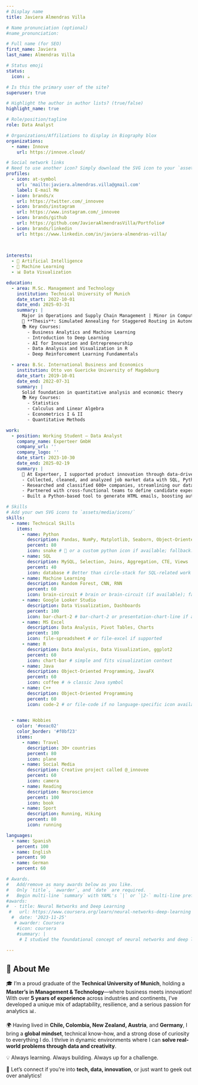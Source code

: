 ```yaml
---
# Display name
title: Javiera Almendras Villa

# Name pronunciation (optional)
#name_pronunciation: 

# Full name (for SEO)
first_name: Javiera
last_name: Almendras Villa

# Status emoji
status:
  icon: ☕️

# Is this the primary user of the site?
superuser: true

# Highlight the author in author lists? (true/false)
highlight_name: true

# Role/position/tagline
role: Data Analyst

# Organizations/Affiliations to display in Biography blox
organizations:
  - name: Innove
    url: https://innove.cloud/

# Social network links
# Need to use another icon? Simply download the SVG icon to your `assets/media/icons/` folder.
profiles:
  - icon: at-symbol
    url: 'mailto:javiera.almendras.villa@gmail.com'
    label: E-mail Me
  - icon: brands/x
    url: https://twitter.com/_innovee
  - icon: brands/instagram
    url: https://www.instagram.com/_innovee
  - icon: brands/github
    url: https://github.com/JavieraAlmendrasVilla/Portfolio#
  - icon: brands/linkedin
    url: https://www.linkedin.com/in/javiera-almendras-villa/
  
  

interests:
  - 🌟 Artificial Intelligence
  - 🤖 Machine Learning
  - 📊 Data Visualization

education:
  - area: M.Sc. Management and Technology  
    institution: Technical University of Munich  
    date_start: 2022-10-01  
    date_end: 2025-03-31  
    summary: |
      Major in Operations and Supply Chain Management | Minor in Computer Engineering  
      🧠 **Thesis**: Simulated Annealing for Staggered Routing in Autonomous Mobility-on-Demand  
      📚 Key Courses:  
        - Business Analytics and Machine Learning  
        - Introduction to Deep Learning  
        - AI for Innovation and Entrepreneurship  
        - Data Analysis and Visualization in R  
        - Deep Reinforcement Learning Fundamentals

  - area: B.Sc. International Business and Economics  
    institution: Otto von Guericke University of Magdeburg  
    date_start: 2019-10-01  
    date_end: 2022-07-31  
    summary: |
      Solid foundation in quantitative analysis and economic theory  
      📚 Key Courses:  
        - Statistics  
        - Calculus and Linear Algebra  
        - Econometrics I & II  
        - Quantitative Methods

work:
  - position: Working Student – Data Analyst  
    company_name: Experteer GmbH  
    company_url: ''  
    company_logo: ''  
    date_start: 2023-10-30  
    date_end: 2025-02-19  
    summary: |
      🚀 At Experteer, I supported product innovation through data-driven insights:  
      - Collected, cleaned, and analyzed job market data with SQL, Python, and Excel to improve ML models  
      - Researched and classified 600+ companies, streamlining our database for more accurate search results  
      - Partnered with cross-functional teams to define candidate expertise and enhance talent matching—cutting delivery time by 50%  
      - Built a Python-based tool to generate HTML emails, boosting automation and saving 90% of manual effort

# Skills
# Add your own SVG icons to `assets/media/icons/`
skills:
  - name: Technical Skills
    items:
      - name: Python
        description: Pandas, NumPy, Matplotlib, Seaborn, Object-Oriented Programming
        percent: 80
        icon: snake # 🐍 or a custom python icon if available; fallback: code-bracket
      - name: SQL
        description: MySQL, Selection, Joins, Aggregation, CTE, Views
        percent: 40
        icon: database # Better than circle-stack for SQL-related work
      - name: Machine Learning
        description: Random Forest, CNN, RNN
        percent: 60
        icon: brain-circuit # brain or brain-circuit (if available); fallback: cpu or chip
      - name: Google Looker Studio
        description: Data Visualization, Dashboards
        percent: 100
        icon: bar-chart-2 # bar-chart-2 or presentation-chart-line if available
      - name: MS Excel
        description: Data Analysis, Pivot Tables, Charts
        percent: 100
        icon: file-spreadsheet # or file-excel if supported
      - name: R
        description: Data Analysis, Data Visualization, ggplot2
        percent: 60
        icon: chart-bar # simple and fits visualization context
      - name: Java
        description: Object-Oriented Programming, JavaFX
        percent: 60
        icon: coffee # ☕ classic Java symbol
      - name: C++
        description: Object-Oriented Programming
        percent: 60
        icon: code-2 # or file-code if no language-specific icon available

        
  - name: Hobbies
    color: '#eeac02'
    color_border: '#f0bf23'
    items:
      - name: Travel
        description: 30+ countries
        percent: 80
        icon: plane
      - name: Social Media
        description: Creative project called @_innovee
        percent: 60
        icon: camera
      - name: Reading
        description: Neuroscience
        percent: 100
        icon: book
      - name: Sport
        description: Running, Hiking
        percent: 80
        icon: running

languages:
  - name: Spanish
    percent: 100
  - name: English
    percent: 90
  - name: German
    percent: 60

# Awards.
#   Add/remove as many awards below as you like.
#   Only `title`, `awarder`, and `date` are required.
#   Begin multi-line `summary` with YAML's `|` or `|2-` multi-line prefix and indent 2 spaces below.
#awards:
#  - title: Neural Networks and Deep Learning
 #   url: https://www.coursera.org/learn/neural-networks-deep-learning
  #  date: '2023-11-25'
   # awarder: Coursera
    #icon: coursera
    #summary: |
     # I studied the foundational concept of neural networks and deep learning. By the end, I was familiar with the significant technological trends driving the rise of deep learning; build, train, and apply fully connected deep neural networks; implement efficient (vectorized) neural networks; identify key parameters in a neural network’s architecture; and apply deep learning to your own applications.
  
---
```


## 👋 About Me



🎓 I’m a proud graduate of the **Technical University of Munich**, holding a **Master’s in Management & Technology**—where business meets innovation! With over **5 years of experience** across industries and continents, I’ve developed a unique mix of adaptability, resilience, and a serious passion for analytics 📊.


🌍 Having lived in **Chile, Colombia, New Zealand, Austria**, and **Germany**, I bring a **global mindset**, technical know-how, and a strong dose of curiosity to everything I do. I thrive in dynamic environments where I can **solve real-world problems through data and creativity**.

💡 Always learning. Always building. Always up for a challenge.

🤝 Let’s connect if you’re into **tech, data, innovation**, or just want to geek out over analytics!
